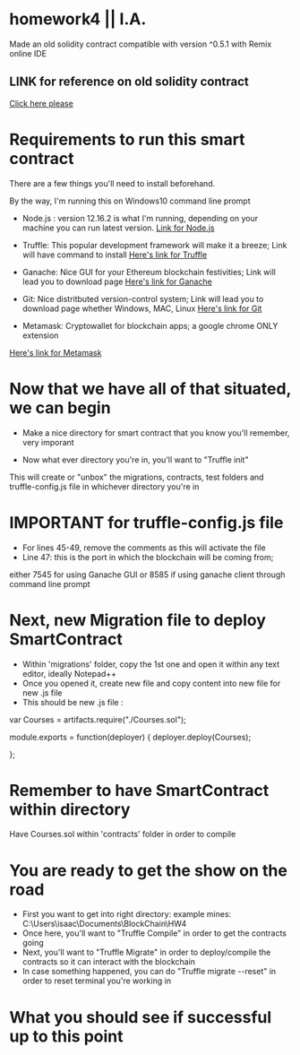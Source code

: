 # homework4 || I.A.
Made an old solidity contract compatible with version ^0.5.1 with Remix online IDE

## LINK for reference on old solidity contract
[Click here please](https://coursetro.com/posts/code/102/Solidity-Mappings-&-Structs-Tutorial)

# Requirements to run this smart contract
There are a few things you'll need to install beforehand.

By the way, I'm running this on Windows10 command line prompt

- Node.js : version 12.16.2 is what I'm running, depending on your machine you can run latest version.
[Link for Node.js](https://nodejs.org/en/)

- Truffle: This popular development framework will make it a breeze; Link will have command to install 
[Here's link for Truffle](https://www.trufflesuite.com/truffle)

- Ganache: Nice GUI for your Ethereum blockchain festivities; Link will lead you to download page
[Here's link for Ganache](https://www.trufflesuite.com/ganache)

- Git: Nice distritbuted version-control system; Link will lead you to download page whether Windows, MAC, Linux
[Here's link for Git](https://git-scm.com/downloads)

- Metamask: Cryptowallet for blockchain apps; a google chrome ONLY extension

[Here's link for Metamask](https://metamask.io/)

# Now that we have all of that situated, we can begin 

- Make a nice directory for smart contract that you know you'll remember, very imporant

- Now what ever directory you're in, you'll want to "Truffle init" 

This will create or "unbox" the migrations, contracts, test folders and truffle-config.js file in whichever directory you're in

# IMPORTANT for truffle-config.js file

- For lines 45-49, remove the comments as this will activate the file
- Line 47: this is the port in which the blockchain will be coming from;

either 7545 for using Ganache GUI or 8585 if using ganache client through command line prompt

# Next, new Migration file to deploy SmartContract
- Within 'migrations' folder, copy the 1st one and open it within any text editor, ideally Notepad++
- Once you opened it, create new file and copy content into new file for new .js file
- This should be new .js file : 

var Courses = artifacts.require("./Courses.sol");

module.exports = function(deployer) {
  deployer.deploy(Courses);

};

# Remember to have SmartContract within directory
Have Courses.sol within 'contracts' folder in order to compile

# You are ready to get the show on the road
- First you want to get into right directory: example mines: C:\Users\isaac\Documents\BlockChain\HW4
- Once here, you'll want to "Truffle Compile" in order to get the contracts going
- Next, you'll want to "Truffle Migrate" in order to deploy/compile the contracts so it can interact with the blockchain
- In case something happened, you can do "Truffle migrate --reset" in order to reset terminal you're working in

# What you should see if successful up to this point


